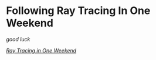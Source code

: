 # Following Ray Tracing In One Weekend

_good luck_



[_Ray Tracing in One Weekend_](https://raytracing.github.io/books/RayTracingInOneWeekend.html)